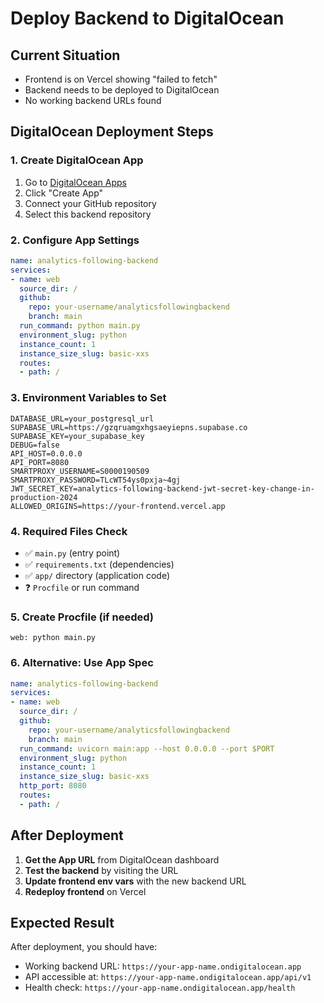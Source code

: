 # Deploy Backend to DigitalOcean

## Current Situation
- Frontend is on Vercel showing "failed to fetch"
- Backend needs to be deployed to DigitalOcean
- No working backend URLs found

## DigitalOcean Deployment Steps

### 1. Create DigitalOcean App
1. Go to [DigitalOcean Apps](https://cloud.digitalocean.com/apps)
2. Click "Create App"
3. Connect your GitHub repository
4. Select this backend repository

### 2. Configure App Settings
```yaml
name: analytics-following-backend
services:
- name: web
  source_dir: /
  github:
    repo: your-username/analyticsfollowingbackend
    branch: main
  run_command: python main.py
  environment_slug: python
  instance_count: 1
  instance_size_slug: basic-xxs
  routes:
  - path: /
```

### 3. Environment Variables to Set
```
DATABASE_URL=your_postgresql_url
SUPABASE_URL=https://gzqruamgxhgsaeyiepns.supabase.co
SUPABASE_KEY=your_supabase_key
DEBUG=false
API_HOST=0.0.0.0
API_PORT=8080
SMARTPROXY_USERNAME=S0000190509
SMARTPROXY_PASSWORD=TLcWT54ys0pxja~4gj
JWT_SECRET_KEY=analytics-following-backend-jwt-secret-key-change-in-production-2024
ALLOWED_ORIGINS=https://your-frontend.vercel.app
```

### 4. Required Files Check
- ✅ `main.py` (entry point)
- ✅ `requirements.txt` (dependencies)
- ✅ `app/` directory (application code)
- ❓ `Procfile` or run command

### 5. Create Procfile (if needed)
```
web: python main.py
```

### 6. Alternative: Use App Spec
```yaml
name: analytics-following-backend
services:
- name: web
  source_dir: /
  github:
    repo: your-username/analyticsfollowingbackend
    branch: main
  run_command: uvicorn main:app --host 0.0.0.0 --port $PORT
  environment_slug: python
  instance_count: 1
  instance_size_slug: basic-xxs
  http_port: 8080
  routes:
  - path: /
```

## After Deployment

1. **Get the App URL** from DigitalOcean dashboard
2. **Test the backend** by visiting the URL
3. **Update frontend env vars** with the new backend URL
4. **Redeploy frontend** on Vercel

## Expected Result

After deployment, you should have:
- Working backend URL: `https://your-app-name.ondigitalocean.app`
- API accessible at: `https://your-app-name.ondigitalocean.app/api/v1`
- Health check: `https://your-app-name.ondigitalocean.app/health`